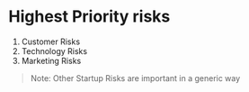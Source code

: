 # Highest Priority risks
1. Customer Risks
2. Technology Risks
3. Marketing Risks

> Note: Other Startup Risks are important in a generic way  
